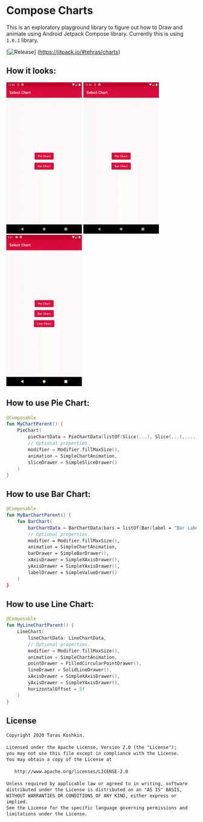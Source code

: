 # Compose Charts

This is an exploratory playground library to figure out how to Draw and animate using Android Jetpack Compose library.
Currently this is using `1.0.1` library.

[![Release](https://jitpack.io/v/tehras/charts.svg)]
(https://jitpack.io/#tehras/charts)

## How it looks:

<img src="/assets/pie_chart.gif" width="200"> <img src="/assets/bar_chart.gif" width="200"> <img src="/assets/line_chart.gif" width="200">

## How to use Pie Chart:

```kotlin
@Composable
fun MyChartParent() {
    PieChart(
        pieChartData = PieChartData(listOf(Slice(...), Slice(...),....)),
        // Optional properties.
        modifier = Modifier.fillMaxSize(),
        animation = SimpleChartAnimation,
        sliceDrawer = SimpleSliceDrawer()
    )
}
```

## How to use Bar Chart:

```kotlin
@Composable
fun MyBarChartParent() {
    fun BarChart(
        barChartData = BarChartData(bars = listOf(Bar(label = "Bar Label", value = 100f, color = Color.Red)),
        // Optional properties.
        modifier = Modifier.fillMaxSize(),
        animation = SimpleChartAnimation,
        barDrawer = SimpleBarDrawer(),
        xAxisDrawer = SimpleXAxisDrawer(),
        yAxisDrawer = SimpleYAxisDrawer(),
        labelDrawer = SimpleValueDrawer()
    ) 
}
```

## How to use Line Chart:

```kotlin
@Composable
fun MyLineChartParent() {
    LineChart(
        lineChartData: LineChartData,
        // Optional properties.
        modifier = Modifier.fillMaxSize(),
        animation = SimpleChartAnimation,
        pointDrawer = FilledCircularPointDrawer(),
        lineDrawer = SolidLineDrawer(),
        xAxisDrawer = SimpleXAxisDrawer(),
        yAxisDrawer = SimpleYAxisDrawer(),
        horizontalOffset = 5f
    )
}
```

## License

    Copyright 2020 Taras Koshkin.

    Licensed under the Apache License, Version 2.0 (the "License");
    you may not use this file except in compliance with the License.
    You may obtain a copy of the License at

       http://www.apache.org/licenses/LICENSE-2.0

    Unless required by applicable law or agreed to in writing, software
    distributed under the License is distributed on an "AS IS" BASIS,
    WITHOUT WARRANTIES OR CONDITIONS OF ANY KIND, either express or implied.
    See the License for the specific language governing permissions and
    limitations under the License.
